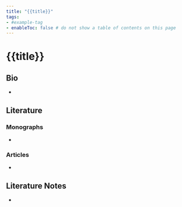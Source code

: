 ```yaml
---
title: "{{title}}"
tags: 
- #example-tag  
- enableToc: false # do not show a table of contents on this page
---
```


# {{title}}

## Bio
- 

## Literature
### Monographs 
- 

### Articles 
- 

## Literature Notes
-